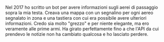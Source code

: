 Nel 2017 ho scritto un bot per avere informazioni sugli aerei di passaggio sopra la mia testa. 
Creava una mappa con un segnalino per ogni aereo segnalato in zona e una tastiera con cui era possibile avere ulteriori informazioni.
Credo sia molto "grezzo" e per niente elegante, ma ero veramente alle prime armi.
Ha girato perfettamente fino a che l'API da cui prendevo le notizie non ha cambiato qualcosa e ho lasciato perdere.
